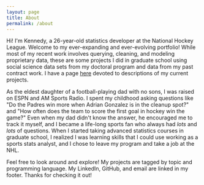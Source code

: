 ```yaml
---
layout: page
title: About
permalink: /about
---
```


Hi! I'm Kennedy, a 26-year-old statistics developer at the National Hockey League. Welcome to my ever-expanding and ever-evolving portfolio! While most of my recent work involves querying, cleaning, and modeling proprietary data, these are some projects I did in graduate school using social science data sets from my doctoral program and data from my past contract work. I have a page [here](https://kennedydidier.github.io/r/python/sql/2024/08/20/Current-Projects/) devoted to descriptions of my current projects.
  
  
As the eldest daughter of a football-playing dad with no sons, I was raised on ESPN and AM Sports Radio. I spent my childhood asking questions like "Do the Padres win more when Adrian Gonzalez is in the cleanup spot?" and "How often does the team to score the first goal in hockey win the game?" Even when my dad didn't know the answer, he encouraged me to track it myself, and I became a life-long sports fan who always had _lots_ and _lots_ of questions. When I started taking advanced statistics courses in graduate school, I realized I was learning skills that I could use working as a sports stats analyst, and I chose to leave my program and take a job at the NHL. 
  
   
Feel free to look around and explore! My projects are tagged by topic and programming language. My LinkedIn, GitHub, and email are linked in my footer. Thanks for checking it out!
